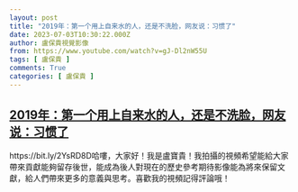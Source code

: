 ```yaml
---
layout: post
title: "2019年：第一个用上自来水的人，还是不洗脸，网友说：习惯了"
date: 2023-07-03T10:30:22.000Z
author: 盧保貴視覺影像
from: https://www.youtube.com/watch?v=gJ-Dl2nW55U
tags: [ 盧保貴 ]
comments: True
categories: [ 盧保貴 ]
---
```

<!--1688380222000-->
[2019年：第一个用上自来水的人，还是不洗脸，网友说：习惯了](https://www.youtube.com/watch?v=gJ-Dl2nW55U)
------

<div>
https://bit.ly/2YsRD8D哈嘍，大家好！我是盧寶貴！我拍攝的視頻希望能給大家帶來貢獻能夠留存後世，能成為後人對現在的歷史參考期待影像能為將來保留文獻，給人們帶來更多的意義與思考。喜歡我的視頻記得評論哦！
</div>
